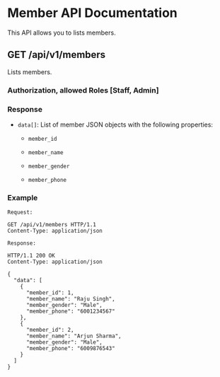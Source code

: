 # Member API Documentation

This API allows you to lists members.

## GET /api/v1/members

Lists members.

### Authorization, allowed Roles [Staff, Admin]

### Response

- `data[]`: List of member JSON objects with the following properties:

  - `member_id`
  
  - `member_name`
  
  - `member_gender`
  
  - `member_phone`
    
### Example



```http
Request:

GET /api/v1/members HTTP/1.1
Content-Type: application/json

Response:

HTTP/1.1 200 OK
Content-Type: application/json

{
  "data": [
    {
      "member_id": 1,
      "member_name": "Raju Singh",
      "member_gender": "Male",
      "member_phone": "6001234567"
    },
    {
      "member_id": 2,
      "member_name": "Arjun Sharma",
      "member_gender": "Male",
      "member_phone": "6009876543"
    }
  ]
}
```
